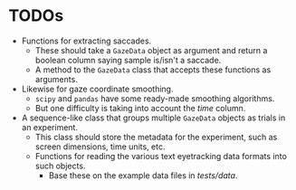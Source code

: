 # TODOs

* Functions for extracting saccades.
  * These should take a `GazeData` object as argument and return a boolean column saying sample is/isn't a saccade.
  * A method to the `GazeData` class that accepts these functions as arguments.
* Likewise for gaze coordinate smoothing.
  * `scipy` and `pandas` have some ready-made smoothing algorithms.
  * But one difficulty is taking into account the *time* column.
* A sequence-like class that groups multiple `GazeData` objects as trials in an experiment.
  * This class should store the metadata for the experiment, such as screen dimensions, time units, etc.
  * Functions for reading the various text eyetracking data formats into such objects.
    * Base these on the example data files in *tests/data*.

